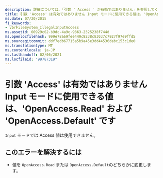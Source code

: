 ```yaml
---
description: 詳細については、「引数 ' Access ' が有効ではありません」を参照してください。 入力モードの有効な値は、' Openaccess.default ' と ' Openaccess.default ' です。
title: 引数 'Access' は有効ではありません Input モードに使用できる値は、'OpenAccess.Read' および 'OpenAccess.Default' です
ms.date: 07/20/2015
f1_keywords:
- vbrFileSystem_IllegalInputAccess
ms.assetid: 60929c62-b9dc-4a9c-9363-2325238f744d
ms.openlocfilehash: 999e78a69fee449c8238c83037c7927f97e9ffd5
ms.sourcegitcommit: ddf7edb67715a5b9a45e3dd44536dabc153c1de0
ms.translationtype: MT
ms.contentlocale: ja-JP
ms.lasthandoff: 02/06/2021
ms.locfileid: "99787319"
---
```

# <a name="argument-access-is-not-valid-valid-values-for-input-mode-are-openaccessread-and-openaccessdefault"></a>引数 'Access' は有効ではありません Input モードに使用できる値は、'OpenAccess.Read' および 'OpenAccess.Default' です

`Input` モードでは Access 値は使用できません。  
  
## <a name="to-correct-this-error"></a>このエラーを解決するには  
  
- 値を `OpenAccess.Read` または `OpenAccess.Default`のどちらかに変更します。
